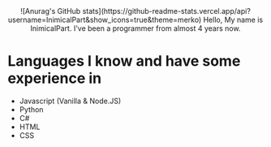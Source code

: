 <center>
![Anurag's GitHub stats](https://github-readme-stats.vercel.app/api?username=InimicalPart&show_icons=true&theme=merko)
Hello, My name is InimicalPart. I've been a programmer from almost 4 years now.
</center>


# Languages I know and have some experience in
  - Javascript (Vanilla & Node.JS)
  - Python
  - C#
  - HTML
  - CSS
